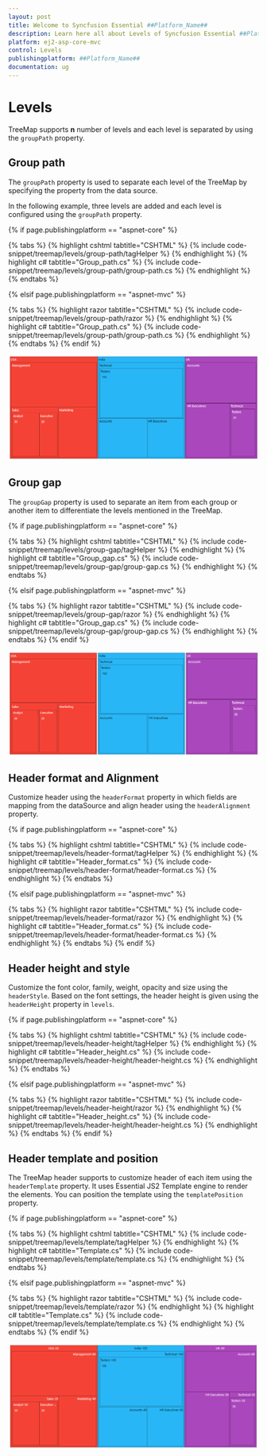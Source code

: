 ```yaml
---
layout: post
title: Welcome to Syncfusion Essential ##Platform_Name##
description: Learn here all about Levels of Syncfusion Essential ##Platform_Name## widgets based on HTML5 and jQuery.
platform: ej2-asp-core-mvc
control: Levels
publishingplatform: ##Platform_Name##
documentation: ug
---
```


# Levels

TreeMap supports **n** number of levels and each level is separated by using the `groupPath` property.

<!-- markdownlint-disable MD036 -->

## Group path

The `groupPath` property is used to separate each level of the TreeMap by specifying the property from the data source.

In the following example, three levels are added and each level is configured using the `groupPath` property.

{% if page.publishingplatform == "aspnet-core" %}

{% tabs %}
{% highlight cshtml tabtitle="CSHTML" %}
{% include code-snippet/treemap/levels/group-path/tagHelper %}
{% endhighlight %}
{% highlight c# tabtitle="Group_path.cs" %}
{% include code-snippet/treemap/levels/group-path/group-path.cs %}
{% endhighlight %}
{% endtabs %}

{% elsif page.publishingplatform == "aspnet-mvc" %}

{% tabs %}
{% highlight razor tabtitle="CSHTML" %}
{% include code-snippet/treemap/levels/group-path/razor %}
{% endhighlight %}
{% highlight c# tabtitle="Group_path.cs" %}
{% include code-snippet/treemap/levels/group-path/group-path.cs %}
{% endhighlight %}
{% endtabs %}
{% endif %}



![TreeMap with multiple levels](images/Levels/grouppath.png)

<!-- markdownlint-disable MD036 -->

## Group gap

The `groupGap` property is used to separate an item from each group or another item to differentiate the levels mentioned in the TreeMap.

{% if page.publishingplatform == "aspnet-core" %}

{% tabs %}
{% highlight cshtml tabtitle="CSHTML" %}
{% include code-snippet/treemap/levels/group-gap/tagHelper %}
{% endhighlight %}
{% highlight c# tabtitle="Group_gap.cs" %}
{% include code-snippet/treemap/levels/group-gap/group-gap.cs %}
{% endhighlight %}
{% endtabs %}

{% elsif page.publishingplatform == "aspnet-mvc" %}

{% tabs %}
{% highlight razor tabtitle="CSHTML" %}
{% include code-snippet/treemap/levels/group-gap/razor %}
{% endhighlight %}
{% highlight c# tabtitle="Group_gap.cs" %}
{% include code-snippet/treemap/levels/group-gap/group-gap.cs %}
{% endhighlight %}
{% endtabs %}
{% endif %}



![TreeMap levels with group gap](images/Levels/groupgap.png)

<!-- markdownlint-disable MD036 -->

## Header format and Alignment

Customize header using the `headerFormat` property in which fields are mapping from the dataSource and align header using the `headerAlignment` property.

{% if page.publishingplatform == "aspnet-core" %}

{% tabs %}
{% highlight cshtml tabtitle="CSHTML" %}
{% include code-snippet/treemap/levels/header-format/tagHelper %}
{% endhighlight %}
{% highlight c# tabtitle="Header_format.cs" %}
{% include code-snippet/treemap/levels/header-format/header-format.cs %}
{% endhighlight %}
{% endtabs %}

{% elsif page.publishingplatform == "aspnet-mvc" %}

{% tabs %}
{% highlight razor tabtitle="CSHTML" %}
{% include code-snippet/treemap/levels/header-format/razor %}
{% endhighlight %}
{% highlight c# tabtitle="Header_format.cs" %}
{% include code-snippet/treemap/levels/header-format/header-format.cs %}
{% endhighlight %}
{% endtabs %}
{% endif %}



## Header height and style

Customize the font color, family, weight, opacity and size using the `headerStyle`. Based on the font settings, the header height is given using the `headerHeight` property in `levels`.

{% if page.publishingplatform == "aspnet-core" %}

{% tabs %}
{% highlight cshtml tabtitle="CSHTML" %}
{% include code-snippet/treemap/levels/header-height/tagHelper %}
{% endhighlight %}
{% highlight c# tabtitle="Header_height.cs" %}
{% include code-snippet/treemap/levels/header-height/header-height.cs %}
{% endhighlight %}
{% endtabs %}

{% elsif page.publishingplatform == "aspnet-mvc" %}

{% tabs %}
{% highlight razor tabtitle="CSHTML" %}
{% include code-snippet/treemap/levels/header-height/razor %}
{% endhighlight %}
{% highlight c# tabtitle="Header_height.cs" %}
{% include code-snippet/treemap/levels/header-height/header-height.cs %}
{% endhighlight %}
{% endtabs %}
{% endif %}



## Header template and position

The TreeMap header supports to customize header of each item using the `headerTemplate` property. It uses Essential JS2 Template engine to render the elements. You can position the template using the `templatePosition` property.

{% if page.publishingplatform == "aspnet-core" %}

{% tabs %}
{% highlight cshtml tabtitle="CSHTML" %}
{% include code-snippet/treemap/levels/template/tagHelper %}
{% endhighlight %}
{% highlight c# tabtitle="Template.cs" %}
{% include code-snippet/treemap/levels/template/template.cs %}
{% endhighlight %}
{% endtabs %}

{% elsif page.publishingplatform == "aspnet-mvc" %}

{% tabs %}
{% highlight razor tabtitle="CSHTML" %}
{% include code-snippet/treemap/levels/template/razor %}
{% endhighlight %}
{% highlight c# tabtitle="Template.cs" %}
{% include code-snippet/treemap/levels/template/template.cs %}
{% endhighlight %}
{% endtabs %}
{% endif %}



![TreeMap with customized header](images/Levels/headeralignment.png)
